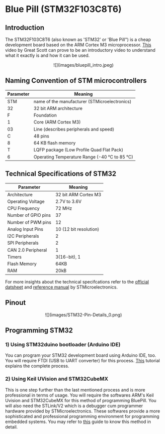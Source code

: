# Blue Pill (STM32F103C8T6)

## Introduction
The STM32F103C8T6 (also known as 'STM32' or 'Blue Pill") is a cheap development board based on the ARM Cortex M3 microprocessor. [This](https://www.youtube.com/watch?v=EaZuKRSvwdo) video by Great Scott can prove to be an introductory video to understand what it exactly is and how it can be used.

<center>![](images/bluepill_intro.jpeg)</center>

## Naming Convention of STM microcontrollers </br>
|**Parameter**|**Meaning**|
|---------|-------|
|STM| name of the manufacturer (STMicroelectronics)| </br>
|32| 32 bit ARM architecture |</br>
|F|Foundation |</br>
|1| Core (ARM Cortex M3)| </br>
|03| Line (describes peripherals and speed) </br>
|C| 48 pins </br>
|8|64 KB flash memory</br>
|T|LQFP package (Low Profile Quad Flat Pack) </br>
|6|Operating Temperature Range (-40 °C to 85 °C) </br>

## Technical Specifications of STM32 </br>
|**Parameter**|**Meaning**|
|---------|-------|
|Architecture|32 bit ARM Cortex M3 </br>
|Operating Voltage| 2.7V to 3.6V </br>
|CPU Frequency | 72 MHz </br>
|Number of GPIO pins| 37 </br>
|Number of PWM pins| 12 </br>
 |Analog Input Pins| 10 (12 bit resolution) </br>
 |I2C Peripherals| 2 </br>
 |SPI Peripherals| 2 </br>
 |CAN 2.0 Peripheral|1| </br>
 |Timers | 3(16-bit), 1| (PWM) </br>
 |Flash Memory| 64KB |</br>
|RAM| 20kB |</br>

For more insights about the technical specifcations refer to the [official datsheet](https://www.st.com/resource/en/datasheet/stm32f103c8.pdf) and [reference manual](https://www.st.com/content/ccc/resource/technical/document/reference_manual/59/b9/ba/7f/11/af/43/d5/CD00171190.pdf/files/CD00171190.pdf/jcr:content/translations/en.CD00171190.pdf) by STMicroelectronics.

## Pinout

<center>![](images/STM32-Pin-Details_0.png)</center>

## Programming STM32 </br>
### 1) Using STM32duino bootloader (Arduino IDE) 
You can program your STM32 development board using Arduino IDE, too. You will require FTDI (USB to UART converter) for this process. [This](https://maker.pro/arduino/tutorial/how-to-program-the-stm32-blue-pill-with-arduino-ide) tutorial explains the complete process.

### 2) Using Keil UVision and STM32CubeMX
This is one step further than the last mentioned process and is more professional in terms of usage. You will require the softwares ARM's Keil Uvision and STM32CubeMX for this method of programming BluePill. You will also need the STLink/V2 which is a debugger cum programmer hardware provided by STMicroelectronics. These softwares provide a more sophisticated and professional programming environment for programming embedded systems. You may refer to [this](https://www.electronicshub.org/program-stm32f103c8t6-using-keil-uvision/) guide to know this method in detail.